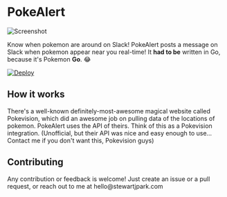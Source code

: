 # PokeAlert

![Screenshot](https://raw.githubusercontent.com/stewartpark/pokealert/master/misc/screenshot.png)

Know when pokemon are around on Slack! PokeAlert posts a message on Slack when pokemon appear near you real-time! It **had to be** written in Go, because it's Pokemon **Go**. :joy:

[![Deploy](https://www.herokucdn.com/deploy/button.svg)](https://heroku.com/deploy)

## How it works

There's a well-known definitely-most-awesome magical website called Pokevision, which did an awesome job on pulling data of the locations of pokemon. PokeAlert uses the API of theirs. Think of this as a Pokevision integration. (Unofficial, but their API was nice and easy enough to use... Contact me if you don't want this, Pokevision guys)


## Contributing

Any contribution or feedback is welcome! Just create an issue or a pull request, or reach out to me at hello&commat;stewartjpark.com
